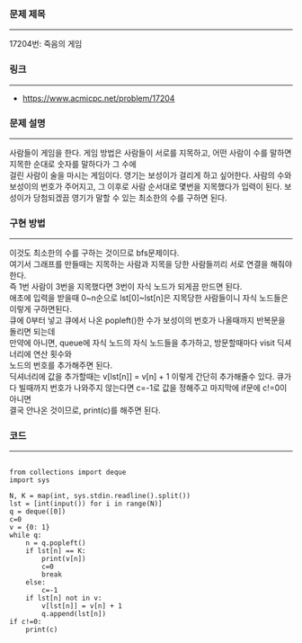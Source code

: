 ### 문제 제목
* * *
17204번: 죽음의 게임
### 링크
* * *
* <https://www.acmicpc.net/problem/17204>
### 문제 설명
* * *
사람들이 게임을 한다.
게임 방법은 사람들이 서로를 지목하고, 어떤 사람이 수를 말하면 지목한 순대로 숫자를 말하다가 그 수에<br>
걸린 사람이 술을 마시는 게임이다.
영기는 보성이가 걸리게 하고 싶어한다.
사람의 수와 보성이의 번호가 주어지고, 그 이후로 사람 순서대로 몇번을 지목했다가 입력이 된다.
보성이가 당첨되겠끔 영기가 말할 수 있는 최소한의 수를 구하면 된다.
### 구현 방법
* * *
이것도 최소한의 수를 구하는 것이므로 bfs문제이다.<br>
여기서 그래프를 만들때는 지목하는 사람과 지목을 당한 사람들끼리 서로 연결을 해줘야 한다.<br>
즉 1번 사람이 3번을 지목했다면 3번이 자식 노드가 되게끔 만드면 된다.<br>
애초에 입력을 받을때 0~n순으로 lst[0]~lst[n]은 지목당한 사람들이니 자식 노드들은 이렇게 구하면된다.<br>
큐에 0부터 넣고 큐에서 나온 popleft()한 수가 보성이의 번호가 나올때까지 반복문을 돌리면 되는데<br>
만약에 아니면, queue에 자식 노드의 자식 노드들을 추가하고, 방문할때마다 visit 딕셔너리에 연산 횟수와 <br>
노드의 번호를 추가해주면 된다.<br>
딕셔너리에 값을 추가할때는  v[lst[n]] = v[n] + 1 이렇게 간단히 추가해줄수 있다.
큐가 다 빌때까지 번호가 나와주지 않는다면 c=-1로 값을 정해주고 마지막에 if문에 c!=0이 아니면<br>
결국 안나온 것이므로, print(c)를 해주면 된다.

### 코드
* * *
<pre>
  <code>
from collections import deque
import sys

N, K = map(int, sys.stdin.readline().split())
lst = [int(input()) for i in range(N)]
q = deque([0])
c=0
v = {0: 1}
while q:
    n = q.popleft()
    if lst[n] == K:
        print(v[n])
        c=0
        break
    else:
        c=-1
    if lst[n] not in v:
        v[lst[n]] = v[n] + 1
        q.append(lst[n])
if c!=0:
    print(c)


  </code>
</pre>
